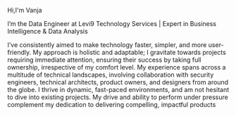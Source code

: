 Hi,I'm Vanja

I’m the Data Engineer at Levi9 Technology Services | Expert in Business Intelligence & Data Analysis

I’ve consistently aimed to make technology faster, simpler, and more user-friendly.
My approach is holistic and adaptable; I gravitate towards projects requiring immediate attention, ensuring their success by taking full ownership, irrespective of my comfort level. My experience spans across a multitude of technical landscapes, involving collaboration with security engineers, technical architects, product owners, and designers from around the globe.
I thrive in dynamic, fast-paced environments, and am not hesitant to dive into existing projects. My drive and ability to perform under pressure complement my dedication to delivering compelling, impactful products

